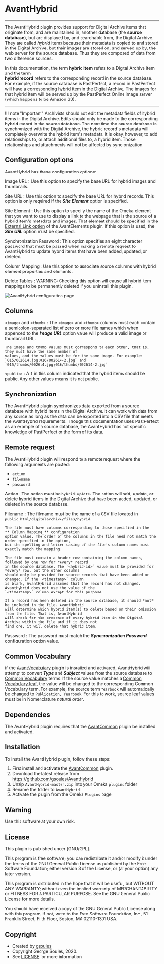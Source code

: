 # AvantHybrid

---

The AvantHybrid plugin provides support for Digital Archive items that originate from, and are maintained
in, another database (the **source database**), but are displayed by, and searchable from, the Digital Archive.
They are called *hybrid* items because their metadata is copied to and stored in the Digital Archive,
but their images are stored on, and served up by, the web server for the source database. Thus they
are composed of data from two difference sources. 

In this documentation, the term **hybrid item** refers to a Digital Archive item and the term  
**hybrid record** refers to the corresponding record in the source database. For example, if the source
database is PastPerfect, a record in PastPerfect will have a corresponding hybrid item in
the Digital Archive. The images for that hybrid item will be served up by the PastPerfect Online
image server (which happens to be Amazon S3).

---

!!! note "Important"
    Archivists should not edit the metadata fields of hybrid items in the Digital Archive.
    Edits should only be made to the corresponding hybrid record in the source database.
    The next time the source database is synchronized with the Digital Archive, the hybrid
    record's metadata will completely overwrite the hybrid item's metadata. It is okay, however,
    to add relationships to, or attach additional files to, a hybrid item. Those relationships
    and attachments will not be affected by syncronization.

## Configuration options
AvantHybrid has these configuration options:

Image URL
:   Use this option to specify the base URL for hybrid images and thumbnails.

Site URL
:   Use this option to specify the base URL for hybrid records. This option is only required
    if the **_Site Element_** option is specified.

Site Element
:   Use this option to specify the name of the Omeka element that you want to use to display
    a link to the webpage that is the source of a hybrid item's metadata and images. That 
    element should be specified in the [External Link option](/plugins/avantelements/#external-link-option)
    of the AvantElements plugin. If this option is used, the **_Site URL_** option must be specified.

Synchronization Password
:   This option specifies an eight character password that must be passed when making a remote
    request to AvantHybrid to update hybrid items that have been added, updated, or deleted.

Column Mapping
:   Use this option to associate source columns with hybrid element properties and elements.

Delete Tables
:   WARNING: Checking this option will cause all hybrid item mappings to be permanently deleted if you uninstall this plugin.

![AvantHybrid configuration page](avanthybrid-1.jpg)

## Columns

`<image>` and `<thumb>`
:   The `<image>` and `<thumb>` columns must each contain a semicolon-separated list of
    zero or more file names which when appended to the **_Image URL_** option value will produce a valid
    image or thumbnail URL.

    The image and thumb values must correspond to each other, that is, they must have the same number of
    values, and the values must be for the same image. For example:  
    `015/002614.jpg;016/002614-2.jpg` and `015/thumbs/002614.jpg;016/thumbs/002614-2.jpg`

`<public>`
:   A `1` in this column indicated that the hybrid items should be public. Any other values means it is not public. 

## Synchronization

The AvantHybrid plugin synchronizes data exported from a source database with hybrid items in the
Digital Archive. It can work with data from any source as long as the data can be exported into a CSV
file that meets the AvantHybrid requirements. Though this documentation uses PastPerfect as an example
of a source database, the AvantHybrid has not specific knowledge of PastPerfect or the form of its data.

## Remote request

The AvantHybrid plugin will respond to a remote request where the following arguments are posted:

-   `action`
-   `filename`
-   `password`

Action
:   The action must be `hybrid-update`. The action will add, update, or delete hybrid items in the Digital Archive
    that have been added, updated, or deleted in the source database.

Filename
:   The filename must be the name of a CSV file located in `public_html/digitalarchive/files/hybrid`.

    The file must have columns corresponding to those specified in the **_Column Mapping_** configuration
    option value. The order of the columns in the file need not match the order specified in the option,
    but the spelling and letter casing of the file's column names must exactly match the mapping.

    The file must contain a header row containing the column names, followed by one row for *every* record
    in the source database. The `<hybrid-id>` value must be provided for *every* row, but the other columns
    should only be provided for source records that have been added or changed. If the `<timestamp>` column
    is blank, AvantHybrid assumes that the record has not changed. AvantHybrid does not use the value of the
    `<timestamp>` column except for this purpose.

    If a record has been deleted in the source database, it should *not* be included in the file. AvantHybrid
    will determine which hybrid item(s) to delete based on their omission from the file. That is, AvantHybrid
    will check for the presence of every hybrid item in the Digital Archive within the file and if it does not
    find one, it will delete that hybrid item.

Password
:   The password must match the **_Synchronization Password_** configuration option value.

## Common Vocabulary
If the [AvantVocabulary](/plugins/avantvocabulary/) plugin is installed and activated, AvantHybrid will attempt
to convert **_Type_** and **_Subject_** values from the source database to [Common Vocabulary](/archivist/common-vocabulary/)
terms. If the source value matches a [Common Vocabulary leaf](/developer/common-vocabulary-translator/#leaf), the
value will be changed to the corresponding Common Vocabulary term. For example, the source term `Yearbook` will
automatically be changed to `Publication, Yearbook`. For this to work, source leaf values must be in Nomenclature
*natural order*.

## Dependencies
The AvantHybrid plugin requires that the [AvantCommon] plugin be installed and activated.

## Installation

To install the AvantHybrid plugin, follow these steps:

1. First install and activate the [AvantCommon] plugin.
1. Download the latest release from <https://github.com/gsoules/AvantHybrid>
1. Unzip `AvantHybrid-master.zip` into your Omeka `plugins` folder
1. Rename the folder to `AvantHybrid`
1. Activate the plugin from the Omeka `Plugins` page

## Warning

Use this software at your own risk.

##  License

This plugin is published under [GNU/GPL].

This program is free software; you can redistribute it and/or modify it under
the terms of the GNU General Public License as published by the Free Software
Foundation; either version 3 of the License, or (at your option) any later
version.

This program is distributed in the hope that it will be useful, but WITHOUT
ANY WARRANTY; without even the implied warranty of MERCHANTABILITY or FITNESS
FOR A PARTICULAR PURPOSE. See the GNU General Public License for more
details.

You should have received a copy of the GNU General Public License along with
this program; if not, write to the Free Software Foundation, Inc.,
51 Franklin Street, Fifth Floor, Boston, MA 02110-1301 USA.

Copyright
---------

-   Created by [gsoules](https://github.com/gsoules) 
-   Copyright George Soules, 2020.
-   See [LICENSE](https://github.com/gsoules/AvantHybrid/blob/master/LICENSE) for more information.


[AvantCommon]:        avantcommon.md